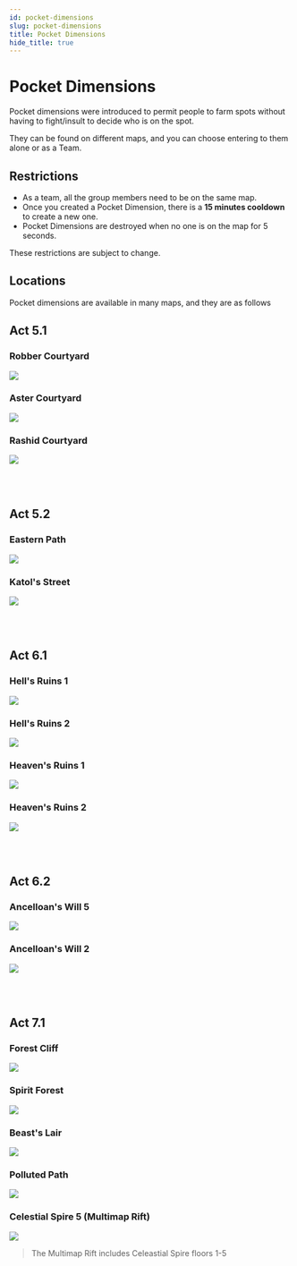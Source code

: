 ```yaml
---
id: pocket-dimensions
slug: pocket-dimensions
title: Pocket Dimensions 
hide_title: true
---
```


# Pocket Dimensions

Pocket dimensions were introduced to permit people to farm spots without having to fight/insult to decide who is on the spot.

They can be found on different maps, and you can choose entering to them alone or as a Team.

## Restrictions
- As a team, all the group members need to be on the same map.
- Once you created a Pocket Dimension, there is a **15 minutes cooldown** to create a new one.
- Pocket Dimensions are destroyed when no one is on the map for 5 seconds.

These restrictions are subject to change.

## Locations
Pocket dimensions are available in many maps, and they are as follows

## **Act 5.1**

### Robber Courtyard

![](https://i.imgur.com/YlE5dmY.png)

### Aster Courtyard

![](https://i.imgur.com/SKPeVUU.png)

### Rashid Courtyard

![](https://i.imgur.com/yVjEpjN.png)


<br></br>

## **Act 5.2**

### Eastern Path

![](https://i.imgur.com/CAWrpcT.png)

### Katol's Street

![](https://i.imgur.com/ZrxZq5l.png)


<br></br>

## **Act 6.1**

### Hell's Ruins 1

![](https://i.imgur.com/s95plcd.png)

### Hell's Ruins 2
![](https://i.imgur.com/X5s1tIX.png)

### Heaven's Ruins 1
![](https://i.imgur.com/KssEri1.png)

### Heaven's Ruins 2
![](https://i.imgur.com/QF31MtA.png)


<br></br>

## **Act 6.2**

### Ancelloan's Will 5
![](https://i.imgur.com/IJcF6M9.png)

### Ancelloan's Will 2
![](https://i.imgur.com/xs9BCuJ.png)


<br></br>

## **Act 7.1**

### Forest Cliff
![](https://i.imgur.com/YnapVGt.png)

### Spirit Forest 
![](https://i.imgur.com/4vRp14S.png)

### Beast's Lair
![](https://i.imgur.com/L1aNGSB.png)

### Polluted Path
![](https://i.imgur.com/M9bDGi4.png)

### Celestial Spire 5 (Multimap Rift)
![](https://i.imgur.com/sEZQfQY.png)

> The Multimap Rift includes Celeastial Spire floors 1-5 

